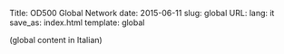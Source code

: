 Title: OD500 Global Network
date: 2015-06-11
slug: global
URL:
lang: it
save_as: index.html
template: global

(global content in Italian)

